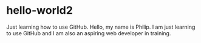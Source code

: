 # hello-world2
Just learning how to use GitHub.
Hello, my name is Philip.
I am just learning to use GitHub and I am also an aspiring web developer in training. 
